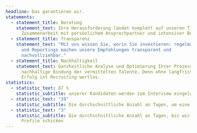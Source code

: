 ```yaml
---
headline: Das garantieren wir.
statements:
  - statement_title: Beratung
    statement_text: Ihre Herausforderung landet komplett auf unseren Tisch – enge
      Zusammenarbeit mit persönlichem Ansprechpartner und intensiver Beratung.
  - statement_title: Transparenz
    statement_text: "Mit uns wissen Sie, worin Sie investieren: regelmäßige Meetings
      und Reportings machen unsere Empfehlungen transparent und
      nachvollziehbar."
  - statement_title: Nachhaltigkeit
    statement_text: Ganzheitliche Analyse und Optimierung Ihrer Prozesse für eine
      nachhaltige Bindung der vermittelten Talente. Denn ohne langfristigen
      Erfolg ist Recruiting wertlos.
statistics:
  - statistic_text: 87 %
    statistic_subtitle: unserer Kandidaten werden zum Interview eingeladen
  - statistic_text: "19"
    statistic_subtitle: Die durchschnittliche Anzahl an Tagen, um eine Position zu besetzen
  - statistic_text: "3"
    statistic_subtitle: Die durchschnittliche Anzahl an Tagen, bis wir die ersten 3
      Profile schicken
---
```

